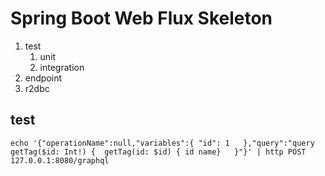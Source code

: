 # Spring Boot Web Flux Skeleton

1. test
   1. unit
   2. integration
2. endpoint
3. r2dbc


## test


```shell
echo '{"operationName":null,"variables":{ "id": 1   },"query":"query getTag($id: Int!) {  getTag(id: $id) { id name}   }"}' | http POST 127.0.0.1:8080/graphql
```

